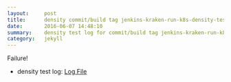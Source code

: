 ```yaml
---
layout:     post
title:      density commit/build tag jenkins-kraken-run-k8s-density-tests-103-30
date:       2016-06-07 14:48:10
summary:    density test log for commit/build tag jenkins-kraken-run-k8s-density-tests-103-30.
category:   jekyll
---
```


Failure!

- density test log: [Log File](http://s3-us-west-2.amazonaws.com/kraken-e2e-logs/density/jenkins-kraken-run-k8s-density-tests-103-30/build-log.txt)
